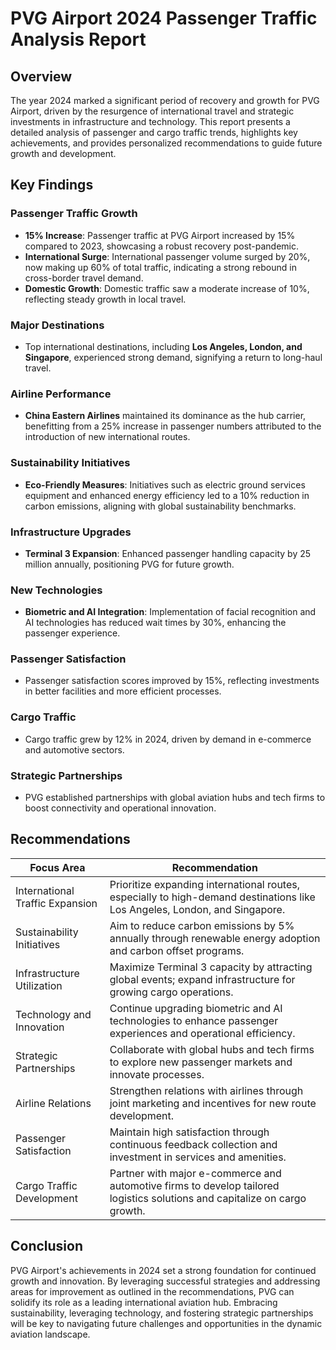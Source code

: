 # PVG Airport 2024 Passenger Traffic Analysis Report

## Overview
The year 2024 marked a significant period of recovery and growth for PVG Airport, driven by the resurgence of international travel and strategic investments in infrastructure and technology. This report presents a detailed analysis of passenger and cargo traffic trends, highlights key achievements, and provides personalized recommendations to guide future growth and development.

## Key Findings

### Passenger Traffic Growth
- **15% Increase**: Passenger traffic at PVG Airport increased by 15% compared to 2023, showcasing a robust recovery post-pandemic.
- **International Surge**: International passenger volume surged by 20%, now making up 60% of total traffic, indicating a strong rebound in cross-border travel demand.
- **Domestic Growth**: Domestic traffic saw a moderate increase of 10%, reflecting steady growth in local travel.

### Major Destinations
- Top international destinations, including **Los Angeles, London, and Singapore**, experienced strong demand, signifying a return to long-haul travel.

### Airline Performance
- **China Eastern Airlines** maintained its dominance as the hub carrier, benefitting from a 25% increase in passenger numbers attributed to the introduction of new international routes.

### Sustainability Initiatives
- **Eco-Friendly Measures**: Initiatives such as electric ground services equipment and enhanced energy efficiency led to a 10% reduction in carbon emissions, aligning with global sustainability benchmarks.

### Infrastructure Upgrades
- **Terminal 3 Expansion**: Enhanced passenger handling capacity by 25 million annually, positioning PVG for future growth.

### New Technologies
- **Biometric and AI Integration**: Implementation of facial recognition and AI technologies has reduced wait times by 30%, enhancing the passenger experience.

### Passenger Satisfaction
- Passenger satisfaction scores improved by 15%, reflecting investments in better facilities and more efficient processes.

### Cargo Traffic
- Cargo traffic grew by 12% in 2024, driven by demand in e-commerce and automotive sectors.

### Strategic Partnerships
- PVG established partnerships with global aviation hubs and tech firms to boost connectivity and operational innovation.

## Recommendations

| Focus Area                      | Recommendation                                                                                                               |
|---------------------------------|-----------------------------------------------------------------------------------------------------------------------------|
| International Traffic Expansion | Prioritize expanding international routes, especially to high-demand destinations like Los Angeles, London, and Singapore.    |
| Sustainability Initiatives      | Aim to reduce carbon emissions by 5% annually through renewable energy adoption and carbon offset programs.                    |
| Infrastructure Utilization      | Maximize Terminal 3 capacity by attracting global events; expand infrastructure for growing cargo operations.                 |
| Technology and Innovation       | Continue upgrading biometric and AI technologies to enhance passenger experiences and operational efficiency.                 |
| Strategic Partnerships          | Collaborate with global hubs and tech firms to explore new passenger markets and innovate processes.                            |
| Airline Relations               | Strengthen relations with airlines through joint marketing and incentives for new route development.                          |
| Passenger Satisfaction          | Maintain high satisfaction through continuous feedback collection and investment in services and amenities.                   |
| Cargo Traffic Development       | Partner with major e-commerce and automotive firms to develop tailored logistics solutions and capitalize on cargo growth.     |

## Conclusion
PVG Airport's achievements in 2024 set a strong foundation for continued growth and innovation. By leveraging successful strategies and addressing areas for improvement as outlined in the recommendations, PVG can solidify its role as a leading international aviation hub. Embracing sustainability, leveraging technology, and fostering strategic partnerships will be key to navigating future challenges and opportunities in the dynamic aviation landscape.
